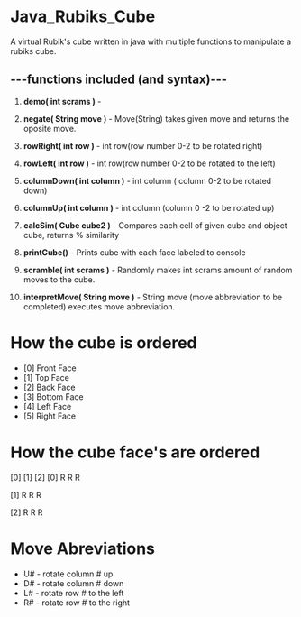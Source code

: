 # Java_Rubiks_Cube
A virtual Rubik's cube written in java with multiple functions to manipulate a rubiks cube.

## ---functions included (and syntax)--- 

1. **demo( int scrams )** - 
                         
2. **negate( String move )** - Move(String) takes given move and returns the oposite move.

3. **rowRight( int row )** - int row(row number 0-2 to be rotated right)

4. **rowLeft( int row )** - int row(row number 0-2 to be rotated to the left)

5. **columnDown( int column )** - int column ( column 0-2 to be rotated down)

6. **columnUp( int column )** - int column (column 0 -2 to be rotated up)
                                          
7. **calcSim( Cube cube2 )** - Compares each cell of given cube and object cube, returns % similarity
                             
8. **printCube()** - Prints cube with each face labeled to console
                      
9. **scramble( int scrams )** - Randomly makes int scrams amount of random moves to the cube.
                                 
10. **interpretMove( String move )** - String move (move abbreviation to be completed) executes
                                       move abbreviation.

# How the cube is ordered

- [0] Front Face
- [1] Top Face
- [2] Back Face
- [3] Bottom Face
- [4] Left Face
- [5] Right Face
  
# How the cube face's are ordered

   [0]   [1]  [2]
[0]  R    R   R

[1]  R    R   R

[2]  R    R   R

# Move Abreviations

- U# - rotate column # up
- D# - rotate column # down
- L# - rotate row # to the left
- R# - rotate row # to the right



